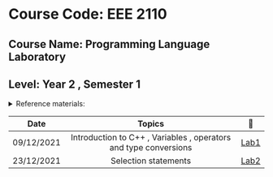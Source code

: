 
# Course Code: EEE 2110
## Course Name: Programming Language Laboratory
## Level: Year 2 , Semester 1

<details><summary>
Reference materials:
</summary>

### a) [**Lab Manual**](https://github.com/Md-Sabbir-Ahmed/EEE2110/blob/main/EEE2110.pdf)
### b) **Books**
### i) [Schaum's Outline of Programming with C++ by John Hubbard](https://github.com/Md-Sabbir-Ahmed/EEE2110/blob/main/schaums-outline-of-programming-with-c%2B%2B.pdf)
### c) **Videos**
### 1) [**Increment Decrement Operator**](https://www.youtube.com/watch?v=8Z36oRXVDgs)

 </details>

|Date|Topics|:link:|
|:-----:|:------:|:-----:|
|09/12/2021|Introduction to C++ , Variables , operators and type conversions |[Lab1](https://github.com/Md-Sabbir-Ahmed/EEE2110/tree/main/LAB%2001)|
|23/12/2021|Selection statements|[Lab2](https://github.com/Md-Sabbir-Ahmed/EEE2110/tree/main/LAB%2002/Chapter%2003)|


